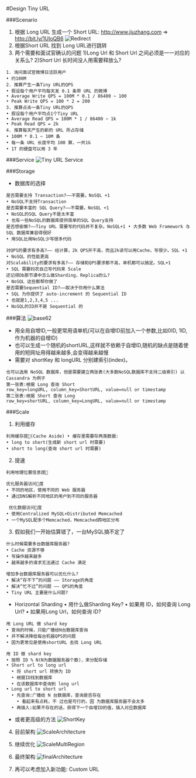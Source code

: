 #Design Tiny URL

###Scenario
1. 根据 Long URL 生成一个 Short URL: http://www.jiuzhang.com => http://bit.ly/1UIoQB6
![Redirect](../image/Redirect.png)
2. 根据Short URL 找到 Long URL进行跳转
3. 两个需要和面试官确认的问题 1)Long Url 和 Short Url 之间必须是一一对应的关系么? 2)Short Url 长时间没人用需要释放么?

```
1. 询问面试官微博日活跃用户
• 约100M
2. 推算产生一条Tiny URL的QPS
• 假设每个用户平均每天发 0.1 条带 URL 的微博
• Average Write QPS = 100M * 0.1 / 86400 ~ 100
• Peak Write QPS = 100 * 2 = 200
3. 推算点击一条Tiny URL的QPS
• 假设每个用户平均点1个Tiny URL
• Average Read QPS = 100M * 1 / 86400 ~ 1k
• Peak Read QPS = 2k
4. 推算每天产生的新的 URL 所占存储
• 100M * 0.1 ~ 10M 条
• 每一条 URL 长度平均 100 算，一共1G
• 1T 的硬盘可以用 3 年
```
###Service
![Tiny URL Service](../image/TinyURLService.png)

###Storage
- 数据库的选择

```
是否需要支持 Transaction?——不需要。NoSQL +1
• NoSQL不支持Transaction
是否需要丰富的 SQL Query?——不需要。NoSQL +1
• NoSQL的SQL Query不是太丰富
• 也有一些NoSQL的数据库提供简单的SQL Query支持
是否想偷懒?——Tiny URL 需要写的代码并不复杂。NoSQL+1 • 大多数 Web Framework 与 SQL 数据库兼容得很好
• 用SQL比用NoSQL少写很多代码

对QPS的要求有多高?—— 经计算，2k QPS并不高，而且2k读可以用Cache，写很少。SQL +1
• NoSQL 的性能更高
对Scalability的要求有多高?—— 存储和QPS要求都不高，单机都可以搞定。SQL+1
• SQL 需要码农自己写代码来 Scale
还记得Db那节课中怎么做Sharding，Replica的么?
• NoSQL 这些都帮你做了
是否需要Sequential ID?——取决于你用什么算法
• SQL 为你提供了 auto-increment 的 Sequential ID
• 也就是1,2,3,4,5 ...
• NoSQL的ID并不是 Sequential 的
```

###算法
![base62](../image/base62.png)
- 用全局自增ID,一般更常用语单机(可以在自增ID前加入一个参数,比如0ID, 1ID, 作为机器的自增ID)
- 也可以生成一个随机的shortURL,这样就不依赖于自增ID,随机的缺点是随着使用的短网址用得越来越多,会变得越来越慢
- 需要对 shortKey 和 longURL 分别建索引(index)。

```
也可以选用 NoSQL 数据库，但是需要建立两张表(大多数NoSQL数据库不支持二级索引) 以 Cassandra 为例子
第一张表:根据 Long 查询 Short
row_key=longURL, column_key=ShortURL, value=null or timestamp
第二张表:根据 Short 查询 Long
row_key=shortURL, column_key=LongURL, value=null or timestamp
```

###Scale

1. 利用缓存

```
利用缓存提􏰁(Cache Aside) • 缓存里需要存两类数据:
• long to short(生成新 short url 时需要)
• short to long(查询 short url 时需要)
```
2. 提速

```
利用地理位置信息提􏰁

优化服务器访问􏰁度
• 不同的地区，使用不同的 Web 服务器
• 通过DNS解析不同地区的用户到不同的服务器

 优化数据访问􏰁度
• 使用Centralized MySQL+Distributed Memcached
• 一个MySQL配多个Memcached，Memcached跨地区分布

```

3. 假如我们一开始估算错了，一台MySQL搞不定了

 ```
什么时候需要多台数据库服务器?
• Cache 资源不够
• 写操作越来越多
• 越来越多的请求无法通过 Cache 满足

增加多台数据库服务器可以优化什么?
• 解决“存不下”的问题 —— Storage的角度
• 解决“忙不过”的问题 —— QPS的角度
• Tiny URL 主要是什么问题?
 ```

 - Horizontal Sharding
• 用什么做Sharding Key?
• 如果用 ID，如何查询 Long Url? • 如果用Long Url，如何查询 ID?

```
用 Long URL 做 shard key
• 查询的时候，只能广播给N台数据库查询
• 并不解决降低每台机器QPS的问题
• 因为更常见是使用shortURL 去找 Long URL

用 ID 做 shard key
• 按照 ID % N(N为数据服务器个数)，来分配存储
• Short url to long url
  • 将 short url 转换为 ID
  • 根据ID找到数据库
  • 在该数据库中查询到 long url
• Long url to short url
  • 先查询:广播给 N 台数据库，查询是否存在
    • 看起来有点耗，不 过也是可行的，因 为数据库服务器不会太多
  • 再插入:如果不存在的话，获得下一个自增ID的值，插入对应数据库
```

- 或者更高级的方法
![ShortKey](../image/ShortKey.png)

4. 目前架构
![ScaleArchitecture](../image/ScaleArchitecture.png)

5. 继续优化
![ScaleMultiRegion](../image/ScaleMultiRegion.png)

6. 最终架构
![finalArchitecture](../image/finalArchitecture.png)

7. 再可以考虑加入新功能: Custom URL
